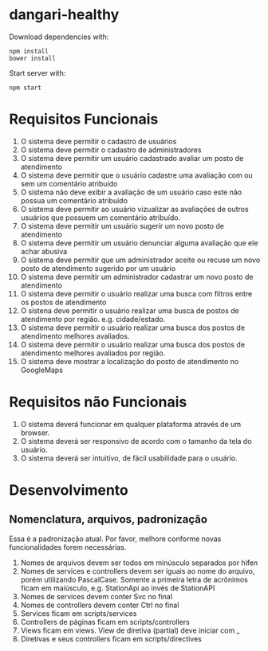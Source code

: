 # dangari-healthy

Download dependencies with:

    npm install
    bower install

Start server with:

    npm start


# Requisitos Funcionais
1. O sistema deve permitir o cadastro de usuários
2. O sistema deve permitir o cadastro de administradores
3. O sistema deve permitir um usuário cadastrado avaliar um posto de atendimento
4. O sistema deve permitir que o usuário cadastre uma avaliação com ou sem um comentário atribuído
5. O sistema não deve exibir a avaliação de um usuário caso este não possua um comentário atribuído
6. O sistema deve permitir ao usuário vizualizar as avaliações de outros usuários que possuem um comentário atribuído.
7. O sistema deve permitir um usuário sugerir um novo posto de atendimento
8. O sistema deve permitir um usuário denunciar alguma avaliação que ele achar abusiva
9. O sistema deve permitir que um administrador aceite ou recuse um novo posto de atendimento sugerido por um usuário
10. O sistema deve permitir um administrador cadastrar um novo posto de atendimento
11. O sistema deve permitir o usuário realizar uma busca com filtros entre os postos de atendimento
12. O sistena deve permitir o usuário realizar uma busca de postos de atendimento por região. e.g. cidade/estado.
13. O sistema deve permitir o usuário realizar uma busca dos postos de atendimento melhores avaliados.
14. O sistema deve permitir o usuário realizar uma busca dos postos de atendimento melhores avaliados por região.
15. O sistema deve mostrar a localização do posto de atendimento no GoogleMaps


# Requisitos não Funcionais
1. O sistema deverá funcionar em qualquer plataforma através de um browser.
2. O sistema deverá ser responsivo de acordo com o tamanho da tela do usuário.
3. O sistema deverá ser intuitivo, de fácil usabilidade para o usuário.


# Desenvolvimento

## Nomenclatura, arquivos, padronização

Essa é a padronização atual. Por favor, melhore conforme novas funcionalidades forem necessárias.

1. Nomes de arquivos devem ser todos em minúsculo separados por hifen
2. Nomes de services e controllers devem ser iguais ao nome do arquivo, porém utilizando PascalCase. Somente a primeira letra de acrônimos ficam em maiúsculo, e.g. StationApi ao invés de StationAPI
3. Nomes de services devem conter Svc no final
4. Nomes de controllers devem conter Ctrl no final
5. Services ficam em scripts/services
6. Controllers de páginas ficam em scripts/controllers
7. Views ficam em views. View de diretiva (partial) deve iniciar com _
8. Diretivas e seus controllers ficam em scripts/directives